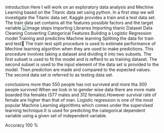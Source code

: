 introduction
Here I will work on an exploratory data analysis and Mechine Learning based on the Titanic data set using python. In a first step we will investigate the Titanic data set. Kaggle provides a train and a test data set. The train data set contains all the features possible factors and the target variable ![image](https://user-images.githubusercontent.com/106012011/169688667-53388462-6369-4590-837d-f3abc7f42c27.png)
steps
Importing Libraries
Importing titanic Dataset
Data Cleaning
Converting Categorical Features
Building a Logistic Regression model
Training and predictins
Machine learning
Splitting the data for train and test
The train test split procedure is used to estimate performance of Mechine learning algorithm when they are used to make predictions. This procedure involves taking a dataset and dividing it into two subsets. The first subset is used to fit the model and is refferd to as training dataset. The second subset is used to the input element of the data set is provided to the model. Then prediction are made and compared to the expected values. The second data set is referred to as testing data set.

conclusions
more than 550 people has not survived and more tha 300 people survived
When we look in to gender wise data there are more male boarded tha females (577 males and 312 females).However survival rate of female are higher than that of man.
Logistic regression is one of the most popular Machine Learning algorithms which comes under the supervised learning technique.It is used for predicting the categorical dependent variable using a given set of independent variable.

Accuracy 100 %



